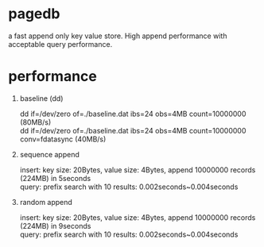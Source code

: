 # pagedb
a fast append only key value store. High append performance with acceptable query performance.

performance 
===========
1.  baseline (dd)

	dd if=/dev/zero of=./baseline.dat ibs=24 obs=4MB count=10000000 (80MB/s)<br />
	dd if=/dev/zero of=./baseline.dat ibs=24 obs=4MB count=10000000  conv=fdatasync (40MB/s)<br />

2.  sequence append

	insert: key size: 20Bytes, value size: 4Bytes, append 10000000 records (224MB) in 5seconds<br />
	query:  prefix search with 10 results: 0.002seconds~0.004seconds<br />

3.  random append

	insert: key size: 20Bytes, value size: 4Bytes, append 10000000 records (224MB) in 9seconds<br />
	query:  prefix search with 10 results: 0.002seconds~0.004seconds<br />

